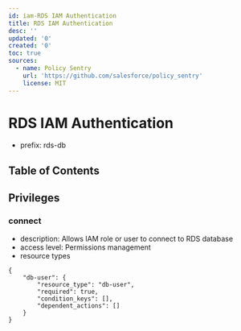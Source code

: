 ```yaml
---
id: iam-RDS IAM Authentication
title: RDS IAM Authentication
desc: ''
updated: '0'
created: '0'
toc: true
sources:
  - name: Policy Sentry
    url: 'https://github.com/salesforce/policy_sentry'
    license: MIT
---
```

# RDS IAM Authentication
- prefix: rds-db

## Table of Contents

## Privileges
### connect
- description: Allows IAM role or user to connect to RDS database
- access level: Permissions management
- resource types
```
{
    "db-user": {
        "resource_type": "db-user",
        "required": true,
        "condition_keys": [],
        "dependent_actions": []
    }
}
```
